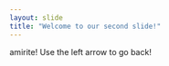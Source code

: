 ```yaml
---
layout: slide
title: "Welcome to our second slide!"
---
```

amirite!
Use the left arrow to go back!
